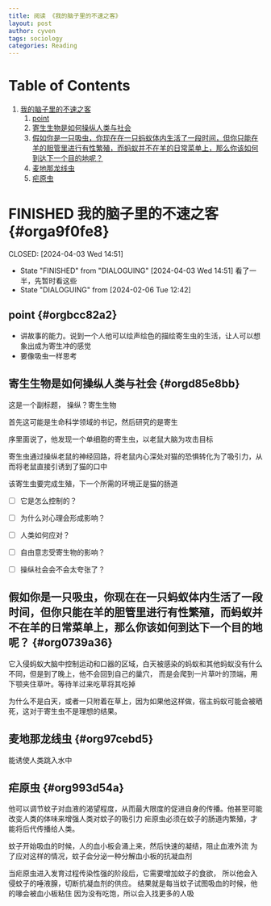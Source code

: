 ```yaml
---
title: 阅读 《我的脑子里的不速之客》
layout: post
author: cyven
tags: sociology
categories: Reading
---
```



# Table of Contents

1.  [我的脑子里的不速之客](#orga9f0fe8)
    1.  [point](#orgbcc82a2)
    2.  [寄生生物是如何操纵人类与社会](#orgd85e8bb)
    3.  [假如你是一只吸虫，你现在在一只蚂蚁体内生活了一段时间，但你只能在羊的胆管里进行有性繁殖，而蚂蚁并不在羊的日常菜单上，那么你该如何到达下一个目的地呢？](#org0739a36)
    4.  [麦地那龙线虫](#org97cebd5)
    5.  [疟原虫](#org993d54a)



# FINISHED 我的脑子里的不速之客 {#orga9f0fe8}

<p><span class="timestamp-wrapper"><span class="timestamp-kwd">CLOSED:</span> <span class="timestamp">[2024-04-03 Wed 14:51]</span></span></p>

-   State "FINISHED"   from "DIALOGUING" <span class="timestamp-wrapper"><span class="timestamp">[2024-04-03 Wed 14:51] </span></span>
    看了一半，先暂时看这些
-   State "DIALOGUING" from              <span class="timestamp-wrapper"><span class="timestamp">[2024-02-06 Tue 12:42]</span></span>




## point {#orgbcc82a2}

-   讲故事的能力。说到一个人他可以绘声绘色的描绘寄生虫的生活，让人可以想象出成为寄生冲的感觉
-   要像吸虫一样思考




## 寄生生物是如何操纵人类与社会 {#orgd85e8bb}

这是一个副标题，
操纵？寄生生物

首先这可能是生命科学领域的书记，然后研究的是寄生

序里面说了，他发现一个单细胞的寄生虫，以老鼠大脑为攻击目标

寄生虫通过操纵老鼠的神经回路，将老鼠内心深处对猫的恐惧转化为了吸引力，从而将老鼠直接引诱到了猫的口中

该寄生虫要完成生殖，下一个所需的环境正是猫的肠道

-   [ ] 它是怎么控制的？
-   [ ] 为什么对心理会形成影响？
-   [ ] 人类如何应对？
-   [ ] 自由意志受寄生物的影响？
-   [ ] 操纵社会会不会太夸张了？




## 假如你是一只吸虫，你现在在一只蚂蚁体内生活了一段时间，但你只能在羊的胆管里进行有性繁殖，而蚂蚁并不在羊的日常菜单上，那么你该如何到达下一个目的地呢？ {#org0739a36}

它入侵蚂蚁大脑中控制运动和口器的区域，白天被感染的蚂蚁和其他蚂蚁没有什么不同，但是到了晚上，他不会回到自己的巢穴，
而是会爬到一片草叶的顶端，用下颚夹住草叶。等待羊过来吃草将其吃掉

为什么不是白天，或者一只附着在草上，因为如果他这样做，宿主蚂蚁可能会被晒死，这对于寄生虫不是理想的结果。




## 麦地那龙线虫 {#org97cebd5}

能诱使人类跳入水中




## 疟原虫 {#org993d54a}

他可以调节蚊子对血液的渴望程度，从而最大限度的促进自身的传播。他甚至可能改变人类的体味来增强人类对蚊子的吸引力
疟原虫必须在蚊子的肠道内繁殖，才能将后代传播给人类。

蚊子开始吸血的时候，人的血小板会涌上来，然后快速的凝结，阻止血液外流
为了应对这样的情况，蚊子会分泌一种分解血小板的抗凝血剂

当疟原虫进入发育过程传染性强的阶段后，它需要增加蚊子的食欲，
所以他会入侵蚊子的唾液腺，切断抗凝血剂的供应。
结果就是每当蚊子试图吸血的时候，他的喙会被血小板粘住
因为没有吃饱，所以会入找更多的人吸

